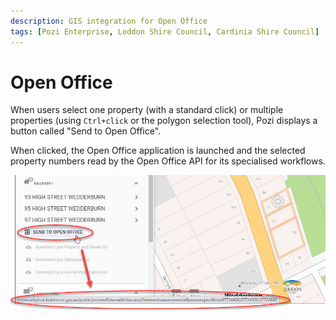 ```yaml
---
description: GIS integration for Open Office
tags: [Pozi Enterprise, Loddon Shire Council, Cardinia Shire Council]
---
```


# Open Office

When users select one property (with a standard click) or multiple properties (using `Ctrl+click` or the polygon selection tool), Pozi displays a button called "Send to Open Office".

When clicked, the Open Office application is launched and the selected property numbers read by the Open Office API for its specialised workflows.

![](/static/img/tweet-gallery/Open_Office_Integration.png)
